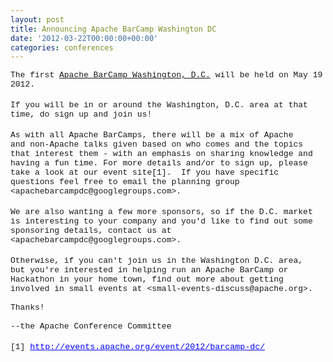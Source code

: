 ```yaml
---
layout: post
title: Announcing Apache BarCamp Washington DC
date: '2012-03-22T00:00:00+00:00'
categories: conferences
---
```

<div id="yui_3_2_0_35_1332360616215304" style="font-family: 'Courier New', monaco, monospace, sans-serif; font-size: medium; "><font size="2">The first <a href="http://events.apache.org/event/2012/barcamp-dc/">Apache BarCamp Washington, D.C.</a> will be held on May 19 2012.</font><br /><br id="yui_3_2_0_35_1332360616215214" /><font size="2">If you will be in or around the Washington, D.C. area at that time, do&nbsp;sign up and join us!</font><br id="yui_3_2_0_35_1332360616215219" /><br id="yui_3_2_0_35_1332360616215222" /><font size="2">As with all Apache BarCamps, there will be a mix of Apache and&nbsp;non-Apache talks given based on who comes and the topics that interest&nbsp;them - with an emphasis on sharing knowledge and having a fun time.&nbsp;For more details and/or to sign up, please take a look at our event&nbsp;site[1].&nbsp; If you have specific questions feel free to email the&nbsp;planning group &lt;apachebarcampdc@googlegroups.com&gt;.</font><br id="yui_3_2_0_35_1332360616215227" /><br id="yui_3_2_0_35_1332360616215230" /><font size="2">We are also wanting a few more sponsors, so if the D.C. market is&nbsp;interesting to your company and you'd like to find out some sponsoring&nbsp;details, contact us at &lt;apachebarcampdc@googlegroups.com&gt;.</font><br id="yui_3_2_0_35_1332360616215235" /><br id="yui_3_2_0_35_1332360616215238" /><font size="2" id="yui_3_2_0_35_1332360616215314">Otherwise, if you can't join us in the Washington D.C. area, but&nbsp;you're interested in helping run an Apache BarCamp or Hackathon in&nbsp;your home town,&nbsp;find out more&nbsp;about getting involved in small events&nbsp;at&nbsp;</font><font size="2" id="yui_3_2_0_35_1332360616215324">&lt;small-events-discuss@apache.org&gt;.</font> </div> 
  <div id="yui_3_2_0_35_1332360616215304" style="font-family: 'Courier New', monaco, monospace, sans-serif; font-size: medium; "><font size="2"><br /></font></div> 
  <div id="yui_3_2_0_35_1332360616215304" style="font-family: 'Courier New', monaco, monospace, sans-serif; font-size: medium; "><font size="2" id="yui_3_2_0_35_1332360616215321">Thanks!</font><br id="yui_3_2_0_35_1332360616215256" /><font size="2" id="yui_3_2_0_35_1332360616215331"><br /></font></div> 
  <div id="yui_3_2_0_35_1332360616215304" style="font-family: 'Courier New', monaco, monospace, sans-serif; font-size: medium; "><font size="2" id="yui_3_2_0_35_1332360616215332">--the Apache Conference Committee</font><br id="yui_3_2_0_35_1332360616215261" /><br id="yui_3_2_0_35_1332360616215264" /><font size="2">[1] </font><a target="_blank" href="http://events.apache.org/event/2012/barcamp-dc/" id="yui_3_2_0_35_1332360616215269" style="color: blue !important; text-decoration: underline !important; cursor: text !important; font-size: 10pt; ">http://events.apache.org/event/2012/barcamp-dc/</a></div>

